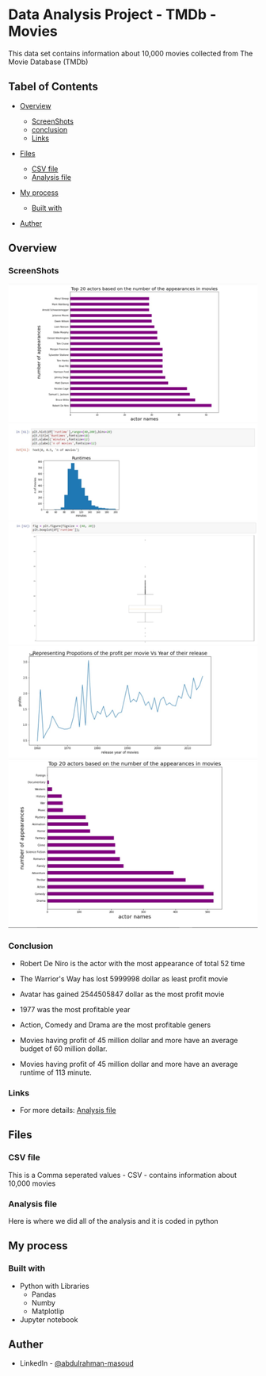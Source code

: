 # Data Analysis Project - TMDb - Movies

This data set contains information about 10,000 movies collected from The Movie Database (TMDb)

## Tabel of Contents 
- [Overview](#overview)
    - [ScreenShots](#shots)
    - [conclusion](#con)
    - [Links](#links)
- [Files](#files)  

    - [CSV file](#csv-file)
    - [Analysis file](#pyhon)
- [My process](#process)
    - [Built with](#builtw)
- [Auther](#Auther)


## Overview

### ScreenShots

![](Screenshots/photo_2022-07-20_17-21-07.jpg)
![](Screenshots/photo_2022-07-20_17-21-18.jpg)
![](Screenshots/photo_2022-07-20_17-21-23.jpg)
![](Screenshots/photo_2022-07-20_17-21-28.jpg)
![](Screenshots/photo_2022-07-20_17-21-33.jpg)

### Conclusion
- Robert De Niro is the actor with the most appearance of total 52 time

- The Warrior's Way has lost 5999998 dollar as least profit movie

- Avatar has gained 2544505847 dollar as the most profit movie

- 1977 was the most profitable year

- Action, Comedy and Drama are the most profitable geners

- Movies having profit of 45 million dollar and more have an average budget of 60 million dollar.

- Movies having profit of 45 million dollar and more have an average runtime of 113 minute.

### Links

- For more details: [Analysis file](https://github.com/abduelrahmanemad/TMDP_movies_analysis/blob/main/Data_Analysis_Project.ipynb)

## Files

### CSV file
This is a Comma seperated values - CSV - contains information about 10,000 movies
### Analysis file
Here is where we did all of the analysis and it is coded in python
## My process
### Built with
- Python with Libraries
    - Pandas
    - Numby
    - Matplotlip
- Jupyter notebook



## Auther 
- LinkedIn - [@abdulrahman-masoud](https://www.linkedin.com/in/abdulrahman-masoud-a73504234/)